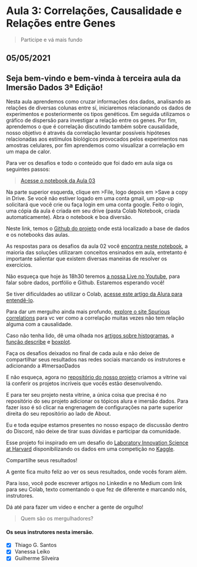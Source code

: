 # Aula 3: Correlações, Causalidade e Relações entre Genes

> Participe e vá mais fundo
> 
## 05/05/2021

## Seja bem-vindo e bem-vinda à terceira aula da Imersão Dados 3ª Edição!

Nesta aula aprendemos como cruzar informações dos dados, analisando as relações de diversas colunas entre sí, iniciaremos relacionando os dados de experimentos e posteriormente os tipos genéticos. Em seguida utilizamos o gráfico de dispersão para investigar a relação entre os genes. Por fim, aprendemos o que é correlação discutindo também sobre causalidade, nosso objetivo é através da correlação levantar possíveis hipóteses relacionadas aos estímulos biológicos provocados pelos experimentos nas amostras celulares, por fim aprendemos como visualizar a correlação em um mapa de calor.

Para ver os desafios e todo o conteúdo que foi dado em aula siga os seguintes passos:

> [Acesse o notebook da Aula 03](https://drive.google.com/file/d/11QdqyySAjhpa_69VvYOfwAP2-fzZ9w4e/view?usp=sharing)

Na parte superior esquerda, clique em >File, logo depois em >Save a copy in Drive.
Se você não estiver logado em uma conta gmail, um pop-up solicitará que você crie ou faça login em uma conta google.
Feito o login, uma cópia da aula é criada em seu drive (pasta Colab Notebook, criada automaticamente).
Abra o notebook e boa diversão.

Neste link, temos o [Github do projeto](https://github.com/alura-cursos/imersaodados3) onde está localizado a base de dados e os notebooks das aulas.

As respostas para os desafios da aula 02 você [encontra neste notebook](https://drive.google.com/file/d/1NuOvnBnAFJQU48drGRiLfQUvkGvA3XT7/view?usp=sharing), a maioria das soluções utilizaram conceitos ensinados em aula, entretanto é importante salientar que existem diversas maneiras de resolver os exercícios.

Não esqueça que hoje às 18h30 teremos [a nossa Live no Youtube](https://youtu.be/NMe7DOYDOpc), para falar sobre dados, portfólio e Github. Estaremos esperando você!

Se tiver dificuldades ao utilizar o Colab, [acesse este artigo da Alura para entendê-lo](https://www.alura.com.br/artigos/google-colab-o-que-e-e-como-usar).

Para dar um mergulho ainda mais profundo, [explore o site Spurious correlations](https://www.tylervigen.com/spurious-correlations
) para vc ver como a correlação muitas vezes não tem relação alguma com a causalidade. 

Caso não tenha lido, dê uma olhada nos [artigos sobre histogramas](https://www.alura.com.br/artigos/o-que-e-um-histograma?utm_source=gnarus&utm_medium=timeline), a [função describe](https://www.alura.com.br/artigos/ampliando-a-analise-com-describe) e [boxplot](https://www.alura.com.br/artigos/melhorando-a-analise-com-o-boxplot).

Faça os desafios deixados no final de cada aula e não deixe de compartilhar seus resultados nas redes sociais marcando os instrutores e adicionando a #ImersaoDados

E não esqueça, agora no [repositório do nosso projeto](https://github.com/alura-cursos/imersaodados3) criamos a vitrine vai lá conferir os projetos incríveis que vocês estão desenvolvendo. 

 E para ter seu projeto nesta vitrine, a única coisa que precisa é no repositório do seu projeto adicionar os tópicos alura e imersão dados. Para fazer isso é só clicar na engrenagem de configurações na parte superior direita do seu repositório ao lado de About.

Eu e toda equipe estamos presentes no nosso espaço de discussão dentro do Discord, não deixe de tirar suas dúvidas e participar da comunidade.

Esse projeto foi inspirado em um desafio do [Laboratory Innovation Science at Harvard](https://lish.harvard.edu/) disponibilizando os dados em uma competição no [Kaggle](https://www.kaggle.com/c/lish-moa).

Compartilhe seus resultados!

A gente fica muito feliz ao ver os seus resultados, onde vocês foram além. 

Para isso, você pode escrever artigos no Linkedin e no Medium com link para seu Colab, texto comentando o que fez de diferente e marcando nós, instrutores. 

Dá até para fazer um video e encher a gente de orgulho!

> Quem são os mergulhadores?
#### Os seus instrutores nesta imersão.

- [x] Thiago G. Santos
- [x] Vanessa Leiko
- [x] Guilherme Silveira
